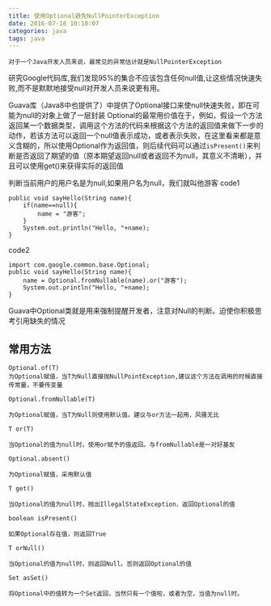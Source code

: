```yaml
---
title: 使用Optional避免NullPointerException
date: 2016-07-16 10:10:07
categories: java
tags: java
---
```

```
对于一个Java开发人员来说，最常见的异常估计就是NullPointerException
```
研究Google代码库,我们发现95%的集合不应该包含任何null值,让这些情况快速失败,而不是默默地接受null对开发人员来说更有用。


<!--more-->

Guava库（Java8中也提供了）中提供了Optional接口来使null快速失败，即在可能为null的对象上做了一层封装
Optional的最常用价值在于，例如，假设一个方法返回某一个数据类型，调用这个方法的代码来根据这个方法的返回值来做下一步的动作，若该方法可以返回一个null值表示成功，或者表示失败，在这里看来都是意义含糊的，所以使用Optional作为返回值，则后续代码可以通过```isPresent()```来判断是否返回了期望的值（原本期望返回null或者返回不为null，其意义不清晰），并且可以使用get()来获得实际的返回值

判断当前用户的用户名是为null,如果用户名为null，我们就叫他游客
code1
```
public void sayHello(String name){
    if(name==null){
        name = "游客";
    }
    System.out.println("Hello, "+name);
}
```

code2
```
import com.google.common.base.Optional;
public void sayHello(String name){
    name = Optional.fromNullable(name).or("游客");
    System.out.println("Hello, "+name);
}
```
Guava中Optional类就是用来强制提醒开发者，注意对Null的判断。迫使你积极思考引用缺失的情况

## 常用方法
```
Optional.of(T)
为Optional赋值，当T为Null直接抛NullPointException,建议这个方法在调用的时候直接传常量，不要传变量
 
Optional.fromNullable(T)
 
为Optional赋值，当T为Null则使用默认值。建议与or方法一起用，风骚无比
 
T or(T)
 
当Optional的值为null时，使用or赋予的值返回。与fromNullable是一对好基友
 
Optional.absent()
 
为Optional赋值，采用默认值
 
T get()
 
当Optional的值为null时，抛出IllegalStateException，返回Optional的值
 
boolean isPresent()
 
如果Optional存在值，则返回True
 
T orNull()
 
当Optional的值为null时，则返回Null。否则返回Optional的值
 
Set asSet()
 
将Optional中的值转为一个Set返回，当然只有一个值啦，或者为空，当值为null时。
```